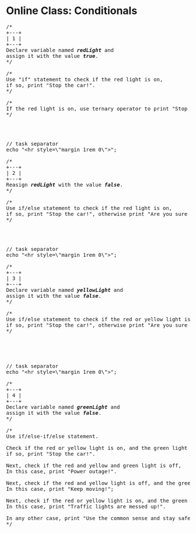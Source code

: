 # Online Class: Conditionals

<pre>
/*
+---+
| 1 |
+---+
Declare variable named <strong><em>redLight</em></strong> and 
assign it with the value <strong><em>true</em></strong>.
*/

/*
Use "if" statement to check if the red light is on,
if so, print "Stop the car!".
*/

/*
If the red light is on, use ternary operator to print "Stop the car!" as a paragraph.
*/




// task separator
echo "&lt;hr style=\"margin 1rem 0\"&gt;";

/*
+---+
| 2 |
+---+
Reasign <strong><em>redLight</em></strong> with the value <strong><em>false</em></strong>.
*/

/*
Use if/else statement to check if the red light is on,
if so, print "Stop the car!", otherwise print "Are you sure that yellow light is not on?".
*/




// task separator
echo "&lt;hr style=\"margin 1rem 0\"&gt;";

/*
+---+
| 3 |
+---+
Declare variable named <strong><em>yellowLight</em></strong> and 
assign it with the value <strong><em>false</em></strong>.
*/

/*
Use if/else statement to check if the red or yellow light is on,
if so, print "Stop the car!", otherwise print "Are you sure that traffic lights are working at all?".
*/





// task separator
echo "&lt;hr style=\"margin 1rem 0\"&gt;";

/*
+---+
| 4 |
+---+
Declare variable named <strong><em>greenLight</em></strong> and 
assign it with the value <strong><em>false</em></strong>.
*/

/*
Use if/else-if/else statement.

Check if the red or yellow light is on, and the green light is off,
if so, print "Stop the car!".

Next, check if the red and yellow and green light is off,
In this case, print "Power outage!".

Next, check if the red and yellow light is off, and the green light is on.
In this case, print "Keep moving!";

Next, check if the red or yellow light is on, and the green light is on too.
In this case, print "Traffic lights are messed up!".

In any other case, print "Use the common sense and stay safe!".
*/
</pre>
